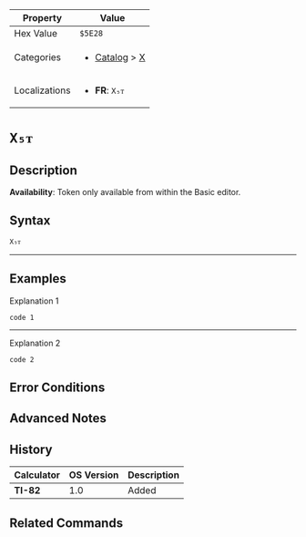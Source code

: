 | Property      | Value |
|---------------|-------|
| Hex Value     | `$5E28`|
| Categories    | <ul><li>[Catalog](<../categories/Catalog.md>) > [X](<../categories/Catalog.md#X>)</li></ul> |
| Localizations | <ul><li><b>FR</b>: `X₅ᴛ`</li></ul> |

# `X₅ᴛ`

## Description



<b>Availability</b>: Token only available from within the Basic editor.

## Syntax
`X₅ᴛ`

<hr>

## Examples

Explanation 1
```ti-basic
code 1
```
---
Explanation 2
```ti-basic
code 2
```

## Error Conditions


## Advanced Notes


## History
| Calculator | OS Version | Description |
|------------|------------|-------------|
| <b>TI-82</b> | 1.0 | Added

## Related Commands

    